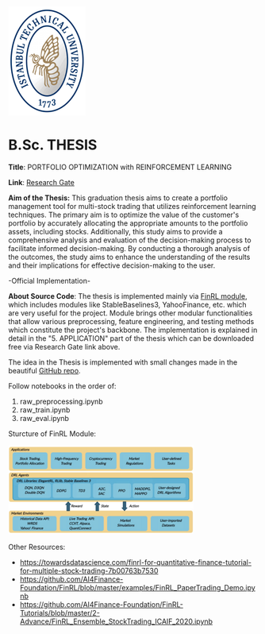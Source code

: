 ![Screenshot](itu_logo.png "ITU logo") 
# B.Sc. THESIS
**Title**: PORTFOLIO OPTIMIZATION with REINFORCEMENT LEARNING

**Link**: [Research Gate](https://www.researchgate.net/publication/374069161_PORTFOLIO_OPTIMIZATION_with_REINFORCEMENT_LEARNING)

**Aim of the Thesis:**
This graduation thesis aims to create a portfolio management tool for multi-stock trading that utilizes reinforcement learning techniques. The primary aim is to optimize the value of the customer's portfolio by accurately allocating the appropriate amounts to the portfolio assets, including stocks. Additionally, this study aims to provide a comprehensive analysis and evaluation of the decision-making process to facilitate informed decision-making. By conducting a thorough analysis of the outcomes, the study aims to enhance the understanding of the results and their implications for effective decision-making to the user.


-Official Implementation-

**About Source Code**:
The thesis is implemented mainly via [FinRL module](https://github.com/AI4Finance-Foundation/FinRL), which includes modules like StableBaselines3, YahooFinance, etc. which are very useful for the project. Module brings other modular functionalities that allow various preprocessing, feature engineering, and testing methods which constitute the project's backbone. The implementation is explained in detail in the "5. APPLICATION" part of the thesis which can be downloaded free via Research Gate link above.

The idea in the Thesis is implemented with small changes made in the beautiful [GitHub repo](https://github.com/changjulian17/DataSciencePortfolio/tree/main/Investment_Portfolio).

Follow notebooks in the order of:
1. raw_preprocessing.ipynb
2. raw_train.ipynb
3. raw_eval.ipynb

Sturcture of FinRL Module:

![Screenshot](finRL.png "FinRL Structure") 

Other Resources:
- https://towardsdatascience.com/finrl-for-quantitative-finance-tutorial-for-multiple-stock-trading-7b00763b7530
- https://github.com/AI4Finance-Foundation/FinRL/blob/master/examples/FinRL_PaperTrading_Demo.ipynb
- https://github.com/AI4Finance-Foundation/FinRL-Tutorials/blob/master/2-Advance/FinRL_Ensemble_StockTrading_ICAIF_2020.ipynb
